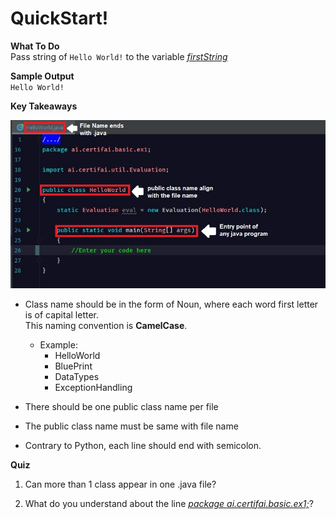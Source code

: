 # QuickStart!

**What To Do**  
Pass string of `Hello World!` to the variable [_firstString_](https://github.com/CertifaiAI/java-fundamentals/blob/master/java-core/src/main/java/ai/certifai/basic/ex1/HelloWorld.java#L11)
 

**Sample Output**  
`
Hello World!  
`  

**Key Takeaways**

<p align="center">
  <img src="metadata/publicClass.jpg">
</p> 

- Class name should be in the form of Noun, where each word first letter is of capital letter.  
  This naming convention is **CamelCase**.  
    - Example: 
        - HelloWorld
        - BluePrint
        - DataTypes
        - ExceptionHandling

- There should be one public class name per file

- The public class name must be same with file name 

- Contrary to Python, each line should end with semicolon.


**Quiz** 
1. Can more than 1 class appear in one .java file?  

2. What do you understand about the line [_package ai.certifai.basic.ex1;_](https://github.com/CertifaiAI/java-fundamentals/blob/master/java-core/src/main/java/ai/certifai/basic/ex1/HelloWorld.java#L16)?
